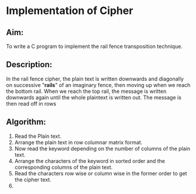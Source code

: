 # Implementation of Cipher

## Aim:

To write a C program to implement the rail fence transposition technique.

## Description:

In the rail fence cipher, the plain text is written downwards and diagonally on
successive "**rails**" of an imaginary fence, then moving up when we reach the bottom rail.
When we reach the top rail, the message is written downwards again until the whole plaintext
is written out. The message is then read off in rows

## Algorithm:

1. Read the Plain text.
2. Arrange the plain text in row columnar matrix format.
3. Now read the keyword depending on the number of columns of the plain text.
4. Arrange the characters of the keyword in sorted order and the corresponding columns of the plain text.
5. Read the characters row wise or column wise in the former order to get the cipher text.
6.
